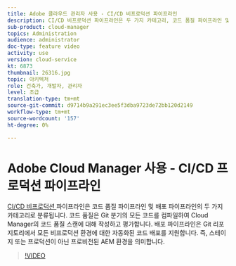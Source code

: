 ```yaml
---
title: Adobe 클라우드 관리자 사용 - CI/CD 비프로덕션 파이프라인
description: CI/CD 비프로덕션 파이프라인은 두 가지 카테고리, 코드 품질 파이프라인 및 배포 파이프라인으로 분할됩니다. 코드 품질은 Git 분기의 모든 코드를 컴파일하여 Cloud Manager의 코드 품질 스캔에 대해 작성하고 평가합니다. 배포 파이프라인은 Git 리포지토리에서 모든 비프로덕션 환경에 대한 자동화된 코드 배포를 지원합니다. 즉, 스테이지 또는 프로덕션이 아닌 프로비전된 AEM 환경을 의미합니다.
sub-product: cloud-manager
topics: Administration
audience: administrator
doc-type: feature video
activity: use
version: cloud-service
kt: 6873
thumbnail: 26316.jpg
topic: 아키텍처
role: 건축가, 개발자, 관리자
level: 초급
translation-type: tm+mt
source-git-commit: d9714b9a291ec3ee5f3dba9723de72bb120d2149
workflow-type: tm+mt
source-wordcount: '157'
ht-degree: 0%

---
```



# Adobe Cloud Manager 사용 - CI/CD 프로덕션 파이프라인

[CI/CD 비프로덕션 ](https://experienceleague.adobe.com/docs/experience-manager-cloud-manager/using/how-to-use/configuring-pipeline.html?lang=en#non-production-%26-code-quality-only-pipelines) 파이프라인은 코드 품질 파이프라인 및 배포 파이프라인의 두 가지 카테고리로 분류됩니다. 코드 품질은 Git 분기의 모든 코드를 컴파일하여 Cloud Manager의 코드 품질 스캔에 대해 작성하고 평가합니다. 배포 파이프라인은 Git 리포지토리에서 모든 비프로덕션 환경에 대한 자동화된 코드 배포를 지원합니다. 즉, 스테이지 또는 프로덕션이 아닌 프로비전된 AEM 환경을 의미합니다.

>[!VIDEO](https://video.tv.adobe.com/v/26316/?quality=12&learn=on)

